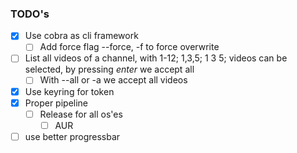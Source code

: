 ### TODO's

- [x] Use cobra as cli framework
  - [ ] Add force flag --force, -f to force overwrite
- [ ] List all videos of a channel, with 1-12; 1,3,5; 1 3 5; videos can be selected, by pressing _enter_ we accept all
  - [ ] With --all or -a we accept all videos
- [x] Use keyring for token
- [x] Proper pipeline
  - [ ] Release for all os'es
    - [ ] AUR

- [ ] use better progressbar
